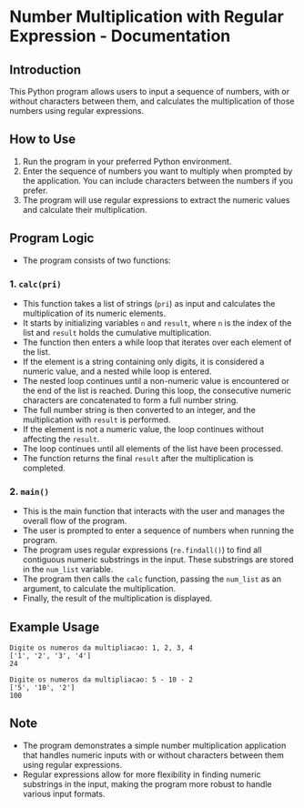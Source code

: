 # Number Multiplication with Regular Expression - Documentation

## Introduction

This Python program allows users to input a sequence of numbers, with or without characters between them, and calculates the multiplication of those numbers using regular expressions.

## How to Use

1. Run the program in your preferred Python environment.
2. Enter the sequence of numbers you want to multiply when prompted by the application. You can include characters between the numbers if you prefer.
3. The program will use regular expressions to extract the numeric values and calculate their multiplication.

## Program Logic

- The program consists of two functions:

### 1. `calc(pri)`

- This function takes a list of strings (`pri`) as input and calculates the multiplication of its numeric elements.
- It starts by initializing variables `n` and `result`, where `n` is the index of the list and `result` holds the cumulative multiplication.
- The function then enters a while loop that iterates over each element of the list.
- If the element is a string containing only digits, it is considered a numeric value, and a nested while loop is entered.
- The nested loop continues until a non-numeric value is encountered or the end of the list is reached. During this loop, the consecutive numeric characters are concatenated to form a full number string.
- The full number string is then converted to an integer, and the multiplication with `result` is performed.
- If the element is not a numeric value, the loop continues without affecting the `result`.
- The loop continues until all elements of the list have been processed.
- The function returns the final `result` after the multiplication is completed.

### 2. `main()`

- This is the main function that interacts with the user and manages the overall flow of the program.
- The user is prompted to enter a sequence of numbers when running the program.
- The program uses regular expressions (`re.findall()`) to find all contiguous numeric substrings in the input. These substrings are stored in the `num_list` variable.
- The program then calls the `calc` function, passing the `num_list` as an argument, to calculate the multiplication.
- Finally, the result of the multiplication is displayed.

## Example Usage

```
Digite os numeros da multipliacao: 1, 2, 3, 4
['1', '2', '3', '4']
24
```

```
Digite os numeros da multipliacao: 5 - 10 - 2
['5', '10', '2']
100
```

## Note

- The program demonstrates a simple number multiplication application that handles numeric inputs with or without characters between them using regular expressions.
- Regular expressions allow for more flexibility in finding numeric substrings in the input, making the program more robust to handle various input formats.